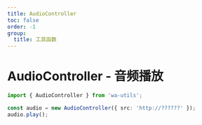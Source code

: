 ```yaml
---
title: AudioController
toc: false
order: -1
group:
  title: 工具函数
---
```


# AudioController - 音频播放

```typescript
import { AudioController } from 'wa-utils';

const audio = new AudioController({ src: 'http://??????' });
audio.play();
```
